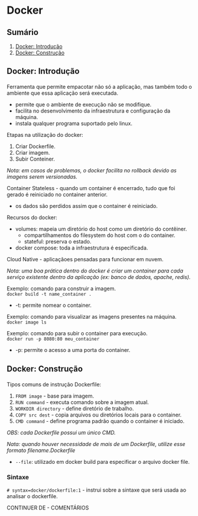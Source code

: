 # Docker

## Sumário

1. <a href="#introducao-docker">Docker: Introdução</a>
2. <a href="#construcao-docker">Docker: Construção</a>

## <p id="introducao-docker">Docker: Introdução</p>

Ferramenta que permite empacotar não só a aplicação, mas também todo o ambiente que essa aplicação será executada.

- permite que o ambiente de execução não se modifique.
- facilita no desenvolvimento da infraestrutura e configuração da máquina.
- instala qualquer programa suportado pelo linux.

Etapas na utilização do docker:

1. Criar Dockerfile.
2. Criar imagem.
3. Subir Conteiner.

_Nota: em casos de problemas, o docker facilita no rollback devido as imagens serem versionadas._

Container Stateless - quando um container é encerrado, tudo que foi gerado é reiniciado no container anterior.

- os dados são perdidos assim que o container é reiniciado.

Recursos do docker:

- volumes: mapeia um diretório do host como um diretório do contêiner.
  - compartilhamentos do filesystem do host com o do container.
  - stateful: preserva o estado.
- docker compose: toda a infraestrutura é especificada.

Cloud Native - aplicaçãoes pensadas para funcionar em nuvem.

_Nota: uma boa prática dentro do docker é criar um container para cada serviço existente dentro da aplicação (ex: banco de dados, apache, redis)._

Exemplo: comando para construir a imagem. </br>
`docker build -t name_container .`

- -t: permite nomear o container.

Exemplo: comando para visualizar as imagens presentes na máquina.</br>
`docker image ls`

Exemplo: comando para subir o container para execução.</br>
`docker run -p 8080:80 meu_container`

- -p: permite o acesso a uma porta do container.

## <p id="construcao-docker">Docker: Construção</p>

Tipos comuns de instrução Dockerfile:

1. `FROM image` - base para imagem.
2. `RUN command` - executa comando sobre a imagem atual.
3. `WORKDIR directory` - define diretório de trabalho.
4. `COPY src dest` - copia arquivos ou diretórios locais para o container.
5. `CMD command` - define programa padrão quando o container é iniciado.

_OBS: cada Dockerfile possui um único CMD._

_Nata: quando houver necessidade de mais de um Dockerfile, utilize esse formato filename.Dockerfile_

- `--file`: utilizado em docker build para especificar o arquivo docker file.

### Sintaxe

`# syntax=docker/dockerfile:1` - instrui sobre a sintaxe que será usada ao analisar o dockerfile.

CONTINUER DE - COMENTÁRIOS
